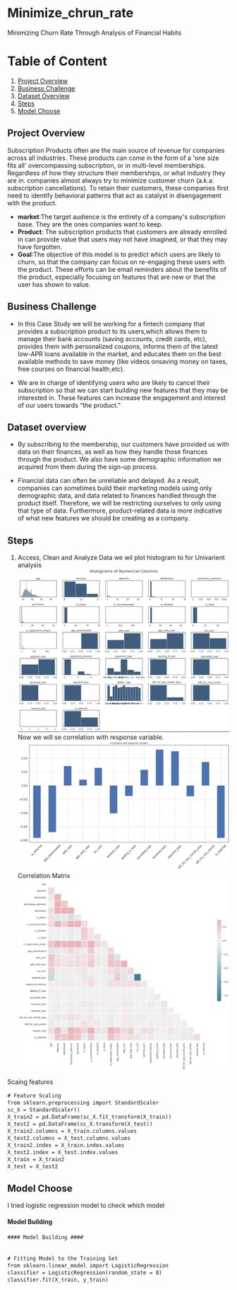 # Minimize_chrun_rate

Minimizing Churn Rate Through Analysis of Financial Habits

# Table of Content
1. [Project Overview](#project)
2. [Business Challenge](#Business_Challenge)
3. [Dataset Overview](#dataset)
4. [Steps](#steps)
5. [Model Choose](#model)

<a name="project"></a>
## Project Overview

Subscription Products often are the main source of revenue for companies across all industries. These products can come in the form of a 'one size fits all' overcompassing subscription, or in multi-level memberships. Regardless of how they structure their memberships, or what industry they are in. companies almost always try to minimize customer churn (a.k.a. subscription cancellations). To retain their customers, these companies first need to identify behavioral patterns that act as catalyst in disengagement with the product.

- __market__:The target audience is the entirety of a company's subscription base. They are the ones companies want to keep. 
- __Product__: The subscription products that customers are already enrolled in can provide value that users may not have imagined, or that they may have forgotten. 
- __Goal__:The objective of this model is to predict which users are likely to churn, so that the company can focus on re-engaging these users with the product. These efforts can be email reminders about the benefits of the product, especially focusing on features that are new or that the user has shown to value. 



<a name="Business_Challenge"></a>
## Business Challenge
- In this Case Study we will be working for a fintech company that provides a subscription product to its users,which allows them to manage their bank accounts (saving accounts, credit cards, etc), provides them with personalized coupons, informs them of the latest low-APR loans available in the market, and educates them on the best available methods to save money (like videos onsaving money on taxes, free courses on financial health,etc).

- We are in charge of identifying users who are likely to cancel their subscription so that we can start building new features that they may be interested in. These features can increase the engagement and interest of our users towards “the product.”
<a name="dataset"></a>
## Dataset overview
- By subscribing to the membership, our customers have provided us with data on their finances, as well as how
they handle those finances through the product. We also have some demographic information we acquired from
them during the sign-up process.

- Financial data can often be unreliable and delayed. As a result, companies can sometimes build their marketing
models using only demographic data, and data related to finances handled through the product itself. Therefore,
we will be restricting ourselves to only using that type of data. Furthermore, product-related data is more
indicative of what new features we should be creating as a company.

<a name="steps"></a>
## Steps  
1. Access, Clean and Analyze Data
we wil plot histogram to for Univarient analysis
![](Histogram.png)
Now we will se correlation with response variable.
![](correlation.png)
Correlation Matrix
![](correlationmatrix.png)

Scaing features
```
# Feature Scaling
from sklearn.preprocessing import StandardScaler
sc_X = StandardScaler()
X_train2 = pd.DataFrame(sc_X.fit_transform(X_train))
X_test2 = pd.DataFrame(sc_X.transform(X_test))
X_train2.columns = X_train.columns.values
X_test2.columns = X_test.columns.values
X_train2.index = X_train.index.values
X_test2.index = X_test.index.values
X_train = X_train2
X_test = X_test2
```
<a name="model"></a>
## Model Choose

I tried logistic regression model to check which model 
#### Model Building ####

```
#### Model Building ####


# Fitting Model to the Training Set
from sklearn.linear_model import LogisticRegression
classifier = LogisticRegression(random_state = 0)
classifier.fit(X_train, y_train)

```


